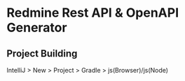 Redmine Rest API & OpenAPI Generator
===



Project Building
---
IntelliJ > New > Project > Gradle > js(Browser)/js(Node)
